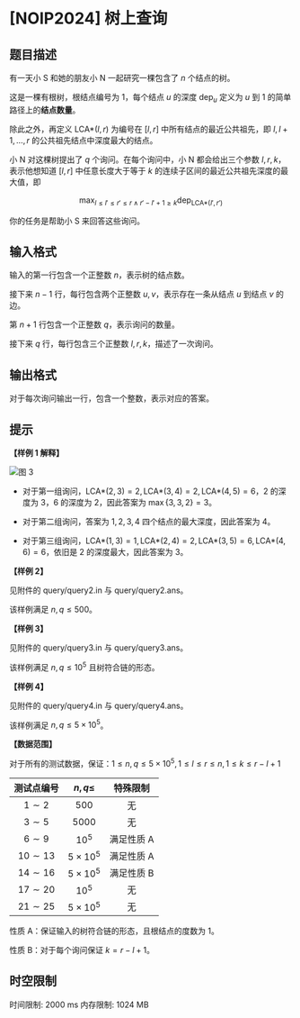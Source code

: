# [NOIP2024] 树上查询

## 题目描述

有一天小 S 和她的朋友小 N 一起研究一棵包含了 $n$ 个结点的树。

这是一棵有根树，根结点编号为 $1$，每个结点 $u$ 的深度 $\text{dep}_ u$ 定义为 $u$ 到 $1$ 的简单路径上的**结点数量**。

除此之外，再定义 $\text{LCA*}(l, r)$ 为编号在 $[l, r]$ 中所有结点的最近公共祖先，即 $l, l + 1, \dots , r$ 的公共祖先结点中深度最大的结点。

小 N 对这棵树提出了 $q$ 个询问。在每个询问中，小 N 都会给出三个参数 $l, r, k$，表示他想知道 $[l, r]$ 中任意长度大于等于 $k$ 的连续子区间的最近公共祖先深度的最大值，即

$$\max_{l\le l'\le r'\le r \land r'-l'+1\ge k}\text{dep}_ {\text{LCA*}(l', r')}$$

你的任务是帮助小 S 来回答这些询问。

## 输入格式

输入的第一行包含一个正整数 $n$，表示树的结点数。

接下来 $n - 1$ 行，每行包含两个正整数 $u, v$，表示存在一条从结点 $u$ 到结点 $v$ 的边。

第 $n + 1$ 行包含一个正整数 $q$，表示询问的数量。

接下来 $q$ 行，每行包含三个正整数 $l, r, k$，描述了一次询问。

## 输出格式

对于每次询问输出一行，包含一个整数，表示对应的答案。

## 提示

**【样例 1 解释】**

![图 3](https://cdn.luogu.com.cn/upload/image_hosting/ktoq3ogh.png)

+ 对于第一组询问，$\text{LCA*}(2, 3) = 2, \text{LCA*}(3, 4) = 2, \text{LCA*}(4, 5) = 6$，$2$ 的深度为 $3$，$6$ 的深度为 $2$，因此答案为 $\max\{3, 3, 2\} = 3$。

+ 对于第二组询问，答案为 $1, 2, 3, 4$ 四个结点的最大深度，因此答案为 $4$。

+ 对于第三组询问，$\text{LCA*}(1, 3) = 1, \text{LCA*}(2, 4) = 2, \text{LCA*}(3, 5) = 6, \text{LCA*}(4, 6) = 6$，依旧是 $2$ 的深度最大，因此答案为 $3$。

**【样例 2】**

见附件的 query/query2.in 与 query/query2.ans。

该样例满足 $n, q ≤ 500$。

**【样例 3】**

见附件的 query/query3.in 与 query/query3.ans。

该样例满足 $n, q ≤ 10^5$ 且树符合链的形态。

**【样例 4】**

见附件的 query/query4.in 与 query/query4.ans。

该样例满足 $n, q ≤ 5 × 10^5$。

**【数据范围】**

对于所有的测试数据，保证：$1 ≤ n, q ≤ 5 × 10^5
, 1 ≤ l ≤ r ≤ n, 1 ≤ k ≤ r - l + 1$

| 测试点编号 | $n,q\le$ | 特殊限制 |
| :-: | :-: | :-: |
| $1\sim2$ | $500$ | 无 |
| $3\sim5$ | $5000$ | 无 |
| $6\sim9$ | $10^5$ | 满足性质 A |
| $10\sim13$ | $5\times10^5$ | 满足性质 A |
| $14\sim16$ | $5\times10^5$ | 满足性质 B |
| $17\sim20$ | $10^5$ | 无 |
| $21\sim25$ | $5\times10^5$ | 无 |

性质 A：保证输入的树符合链的形态，且根结点的度数为 $1$。

性质 B：对于每个询问保证 $k = r - l + 1$。

## 时空限制

时间限制: 2000 ms
内存限制: 1024 MB
